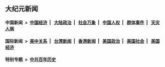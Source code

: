 ## 大纪元新闻

#### 中国新闻 &nbsp;>&nbsp; [中国经济](indexes/ncid283/README.md?04241645) &nbsp;| &nbsp; [大陆政治](indexes/ncid277/README.md?04241645) &nbsp;| &nbsp; [社会万象](indexes/ncid282/README.md?04241645) &nbsp;| &nbsp; [中国人权](indexes/ncid278/README.md?04241645) &nbsp;| &nbsp; [群体事件](indexes/ncid279/README.md?04241645) &nbsp;| &nbsp; [天灾人祸](indexes/ncid280/README.md?04241645)

#### 国际新闻 &nbsp;>&nbsp; [美中关系](indexes/nf1412576/README.md?04241645) &nbsp;| &nbsp; [台湾新闻](indexes/ncid1349361/README.md?04241645) &nbsp;| &nbsp; [香港新闻](indexes/ncid1349362/README.md?04241645) &nbsp;| &nbsp; [美国政治](indexes/ncid1078159/README.md?04241645) &nbsp;| &nbsp; [美国社会](indexes/ncid1078160/README.md?04241645) &nbsp;| &nbsp; [美国经济](indexes/ncid1078158/README.md?04241645)

#### 特别专题 &nbsp;>&nbsp; [中共百年历史](https://github.com/epoch-news/epoch-special/blob/master/README.md?04241645)  
